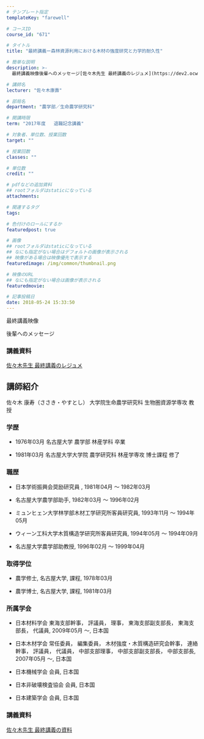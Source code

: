 ```yaml
---
# テンプレート指定
templateKey: "farewell"

# コースID
course_id: "671"

# タイトル
title: "最終講義ー森林資源利用における木材の強度研究と力学的耐久性"

# 簡単な説明
description: >-
  最終講義映像後輩へのメッセージ[佐々木先生 最終講義のレジュメ](https://dev2.ocw.media.nagoya-u.ac.jp/system/productio...

# 講師名
lecturer: "佐々木康壽"

# 部局名
department: "農学部／生命農学研究科"

# 開講時限
term: "2017年度	退職記念講義"

# 対象者、単位数、授業回数
target: ""

# 授業回数
classes: ""

# 単位数
credit: ""

# pdfなどの追加資料
## rootフォルダはstaticになっている
attachments: 

# 関連するタグ
tags:

# 色付けのロールにするか
featuredpost: true

# 画像
## rootフォルダはstaticになっている
## なにも指定がない場合はデフォルトの画像が表示される
## 映像がある場合は映像優先で表示する
featuredimage: /img/common/thumbnail.png

# 映像のURL
## なにも指定がない場合は画像が表示される
featuredmovie: 

# 記事投稿日
date: 2018-05-24 15:33:50
---
```


最終講義映像




後輩へのメッセージ




### 講義資料

[佐々木先生 最終講義のレジュメ](https://dev2.ocw.media.nagoya-u.ac.jp/system/production/fileview.php?course_id=671&filename=sasaki_lec.pdf)



## 講師紹介

佐々木 康寿（ささき・やすとし） 大学院生命農学研究科 生物圏資源学専攻 教授


### 学歴


* 1976年03月 名古屋大学 農学部 林産学科 卒業

* 1981年03月 名古屋大学大学院 農学研究科 林産学専攻 博士課程 修了


### 職歴


* 日本学術振興会奨励研究員 , 1981年04月 ～ 1982年03月

* 名古屋大学農学部助手, 1982年03月 ～ 1996年02月

* ミュンヒェン大学林学部木材工学研究所客員研究員, 1993年11月 ～ 1994年05月

* ウィーン工科大学木質構造学研究所客員研究員, 1994年05月 ～ 1994年09月

* 名古屋大学農学部助教授, 1996年02月 ～ 1999年04月


### 取得学位


* 農学修士, 名古屋大学, 課程, 1978年03月

* 農学博士, 名古屋大学, 課程, 1981年03月


### 所属学会


* 日本材料学会 東海支部幹事， 評議員， 理事， 東海支部副支部長， 東海支部長， 代議員, 2009年05月 ～, 日本国

* 日本木材学会 常任委員， 編集委員， 木材強度・木質構造研究会幹事， 連絡幹事， 評議員， 代議員， 中部支部理事， 中部支部副支部長， 中部支部長, 2007年05月 ～, 日本国

* 日本機械学会 会員, 日本国

* 日本非破壊検査協会 会員, 日本国

* 日本建築学会 会員, 日本国


### 講義資料

[佐々木先生 最終講義の資料](https://dev2.ocw.media.nagoya-u.ac.jp/system/production/fileview.php?course_id=671&filename=sasaki_lec.pdf)